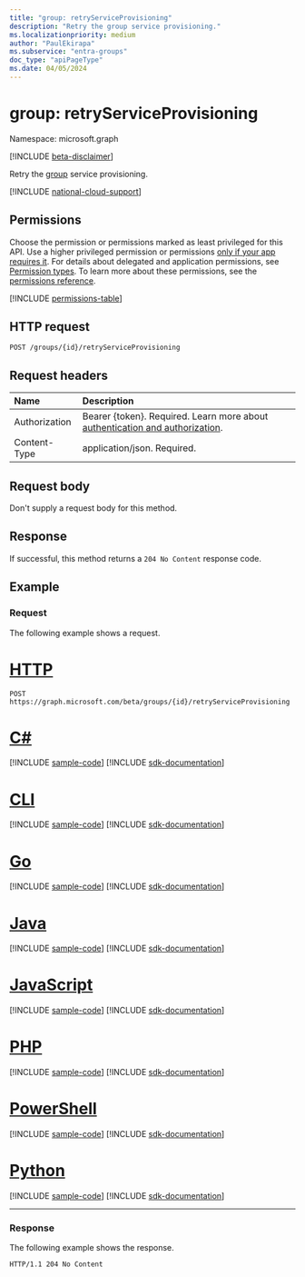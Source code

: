 ```yaml
---
title: "group: retryServiceProvisioning"
description: "Retry the group service provisioning."
ms.localizationpriority: medium
author: "PaulEkirapa"
ms.subservice: "entra-groups"
doc_type: "apiPageType"
ms.date: 04/05/2024
---
```


# group: retryServiceProvisioning

Namespace: microsoft.graph

[!INCLUDE [beta-disclaimer](../../includes/beta-disclaimer.md)]

Retry the [group](../resources/group.md) service provisioning.

[!INCLUDE [national-cloud-support](../../includes/global-only.md)]

## Permissions

Choose the permission or permissions marked as least privileged for this API. Use a higher privileged permission or permissions [only if your app requires it](/graph/permissions-overview#best-practices-for-using-microsoft-graph-permissions). For details about delegated and application permissions, see [Permission types](/graph/permissions-overview#permission-types). To learn more about these permissions, see the [permissions reference](/graph/permissions-reference).

<!-- { "blockType": "permissions", "name": "group_retryserviceprovisioning" } -->
[!INCLUDE [permissions-table](../includes/permissions/group-retryserviceprovisioning-permissions.md)]

## HTTP request
<!-- { "blockType": "ignored" } -->
```http
POST /groups/{id}/retryServiceProvisioning
```

## Request headers

| Name          | Description                 |
| :------------ | :-------------------------- |
|Authorization|Bearer {token}. Required. Learn more about [authentication and authorization](/graph/auth/auth-concepts).|
| Content-Type  | application/json. Required. |

## Request body

Don't supply a request body for this method.

## Response

If successful, this method returns a `204 No Content` response code.

## Example

### Request

The following example shows a request.
# [HTTP](#tab/http)
<!-- {
  "blockType": "request",
  "name": "group_retryserviceprovisioning"
}-->
```http
POST https://graph.microsoft.com/beta/groups/{id}/retryServiceProvisioning
```

# [C#](#tab/csharp)
[!INCLUDE [sample-code](../includes/snippets/csharp/group-retryserviceprovisioning-csharp-snippets.md)]
[!INCLUDE [sdk-documentation](../includes/snippets/snippets-sdk-documentation-link.md)]

# [CLI](#tab/cli)
[!INCLUDE [sample-code](../includes/snippets/cli/group-retryserviceprovisioning-cli-snippets.md)]
[!INCLUDE [sdk-documentation](../includes/snippets/snippets-sdk-documentation-link.md)]

# [Go](#tab/go)
[!INCLUDE [sample-code](../includes/snippets/go/group-retryserviceprovisioning-go-snippets.md)]
[!INCLUDE [sdk-documentation](../includes/snippets/snippets-sdk-documentation-link.md)]

# [Java](#tab/java)
[!INCLUDE [sample-code](../includes/snippets/java/group-retryserviceprovisioning-java-snippets.md)]
[!INCLUDE [sdk-documentation](../includes/snippets/snippets-sdk-documentation-link.md)]

# [JavaScript](#tab/javascript)
[!INCLUDE [sample-code](../includes/snippets/javascript/group-retryserviceprovisioning-javascript-snippets.md)]
[!INCLUDE [sdk-documentation](../includes/snippets/snippets-sdk-documentation-link.md)]

# [PHP](#tab/php)
[!INCLUDE [sample-code](../includes/snippets/php/group-retryserviceprovisioning-php-snippets.md)]
[!INCLUDE [sdk-documentation](../includes/snippets/snippets-sdk-documentation-link.md)]

# [PowerShell](#tab/powershell)
[!INCLUDE [sample-code](../includes/snippets/powershell/group-retryserviceprovisioning-powershell-snippets.md)]
[!INCLUDE [sdk-documentation](../includes/snippets/snippets-sdk-documentation-link.md)]

# [Python](#tab/python)
[!INCLUDE [sample-code](../includes/snippets/python/group-retryserviceprovisioning-python-snippets.md)]
[!INCLUDE [sdk-documentation](../includes/snippets/snippets-sdk-documentation-link.md)]

---

### Response

The following example shows the response.
<!-- {
  "blockType": "response",
  "truncated": true
} -->
```http
HTTP/1.1 204 No Content
```
